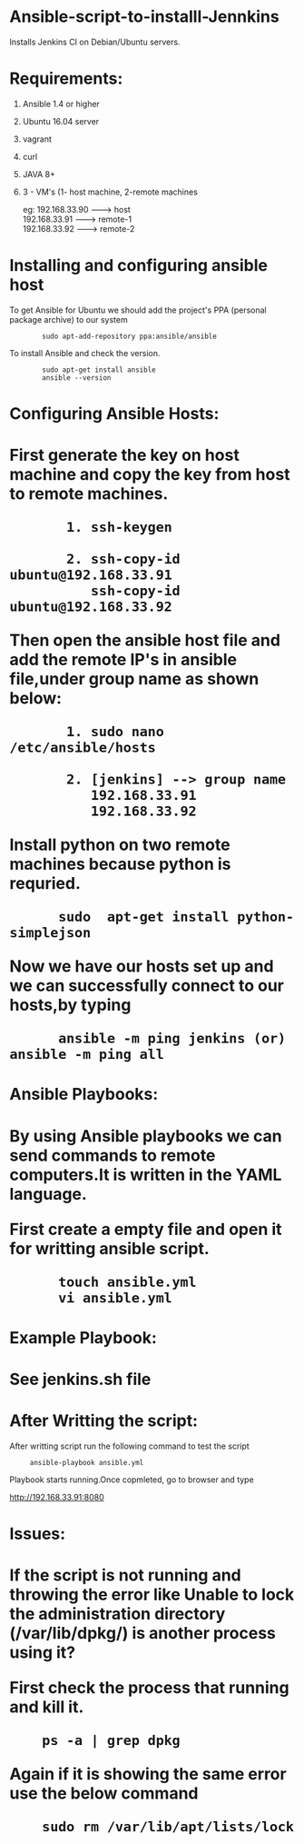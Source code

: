 # Ansible-script-to-installl-Jennkins

Installs Jenkins CI on Debian/Ubuntu servers.

<h1> Requirements:</h1>

 1. Ansible 1.4 or higher<br/> 
 2. Ubuntu 16.04 server<br/>
 3. vagrant<br/>
 4. curl<br/> 
 5. JAVA 8+<br/>
 6. 3 - VM's (1- host machine, 2-remote machines <br/>

    eg: 192.168.33.90  ---> host<br/>
        192.168.33.91  ---> remote-1<br/>
        192.168.33.92  ---> remote-2<br/>

<h1>Installing and configuring ansible host</h1>


 To get Ansible for Ubuntu we should add the project's PPA (personal package archive) to our system

            sudo apt-add-repository ppa:ansible/ansible


To install Ansible and check the version.<br/>

            sudo apt-get install ansible
            ansible --version


<h1> Configuring Ansible Hosts:<h1/>
 
 First generate the key on host machine and copy the key from host to remote machines.<br/>
           
           1. ssh-keygen

           2. ssh-copy-id ubuntu@192.168.33.91
              ssh-copy-id ubuntu@192.168.33.92 

                  
 Then open the ansible host file and add the remote IP's in ansible file,under group name as shown below:
 
           1. sudo nano /etc/ansible/hosts
            
           2. [jenkins] --> group name
              192.168.33.91
              192.168.33.92


 Install python on two remote machines because python is requried.
             
          sudo  apt-get install python-simplejson


Now  we have our hosts set up and we can successfully connect to our hosts,by typing
 
          ansible -m ping jenkins (or) ansible -m ping all
 
<h1> Ansible Playbooks: <h1/>

By using Ansible playbooks we can send commands to remote computers.It is
written in the YAML language.

First  create a empty file and open it for writting ansible script.

          touch ansible.yml
          vi ansible.yml

<h1>Example Playbook:<h1>

 See jenkins.sh file
 

<h1> After Writting the script: </h1>
  
  After writting script run the following command to test the script
 
         ansible-playbook ansible.yml
         
   Playbook starts running.Once copmleted, go to browser and type
   
   http://192.168.33.91:8080
         
         
         

<h1> Issues:<h1>
 If the script is not running and throwing the error like Unable to lock the administration directory (/var/lib/dpkg/) is another process using it?

 First check the process that running and kill it.
  
        ps -a | grep dpkg

 Again if it is showing the same error use the below command
  
        sudo rm /var/lib/apt/lists/lock



